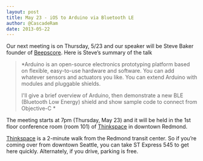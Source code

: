 ```yaml
---
layout: post
title: May 23 - iOS to Arduino via Bluetooth LE
author: @CascadeRam
date: 2013-05-22 
---
```


Our next meeting is on Thursday, 5/23 and our speaker will be Steve Baker founder of [Beepscore]. 
Here is Steve’s summary of the talk
 
> *Arduino is an open-source electronics prototyping platform based on flexible, easy-to-use hardware and software.
> You can add whatever sensors and actuators you like.
> You can extend Arduino with modules and pluggable shields.
>  
> I'll give a brief overview of Arduino, then demonstrate a new BLE (Bluetooth Low Energy) shield and show sample code to connect from Objective-C
> *
 
The meeting starts at 7pm (Thursday, May 23) and it will be held in the 1st floor conference room (room 101) of  [Thinkspace] in downtown Redmond.

[Thinkspace] is a 2-minute walk from the Redmond transit center. So if you’re coming over from downtown Seattle, you can take ST Express 545 to get here quickly.
Alternately, if you drive, parking is free.

[thinkspace]: http://thinkspace.com/about/location/ 
[Beepscore]: http://www.beepscore.com/
